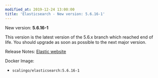 ```yaml
---
modified_at: 2019-12-24 13:00:00
title: 'Elasticsearch - New version: 5.6.16-1'
---
```


New version: **5.6.16-1**

This version is the latest version of the 5.6.x branch which reached end of
life. You should upgrade as soon as possible to the next major version.

Release Notes: [Elastic website](https://www.elastic.co/guide/en/elasticsearch/reference/5.6/release-notes-5.6.16.html)

Docker Image:

* `scalingo/elasticsearch:5.6.16-1`
